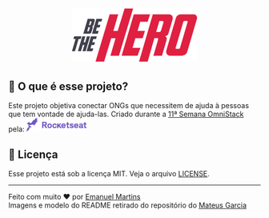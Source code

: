 <h1 align="center">
    <img alt="Semana OmniStack" src=".github/bethehero.svg" width="250px" />
</h1>

## 🤔  O que é esse projeto?
Este projeto objetiva conectar ONGs que necessitem de ajuda à pessoas que tem vontade de ajuda-las.
Criado durante a [11ª Semana OmniStack](https://rocketseat.com.br/week/inscricao/11.0) pela:
<img alt="Rocketseat" src=".github/rocket.svg" width="120px" />

## :memo: Licença
Esse projeto está sob a licença MIT. Veja o arquivo [LICENSE](LICENSE).

---
Feito com muito ❤  por [Emanuel Martins](https://github.com/SrEmanuel)<br>
Imagens e modelo do README retirado do repositório do [Mateus Garcia](https://github.com/mpgxc)
